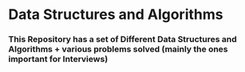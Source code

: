 <h1> Data Structures and Algorithms </h1>
<h3>This Repository has a set of Different Data Structures and Algorithms + various problems solved (mainly the ones important for Interviews)</h3>
